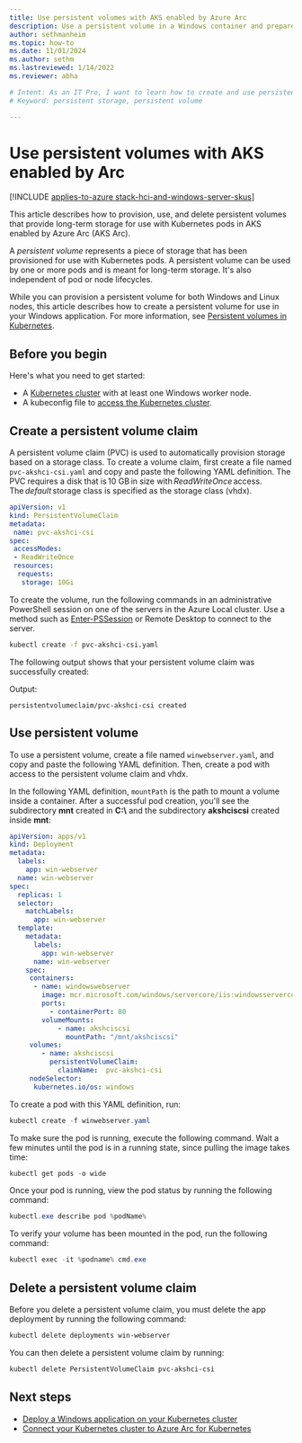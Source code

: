 ```yaml
---
title: Use persistent volumes with AKS enabled by Azure Arc
description: Use a persistent volume in a Windows container and prepare Windows nodes for group Managed Service Accounts
author: sethmanheim
ms.topic: how-to
ms.date: 11/01/2024
ms.author: sethm 
ms.lastreviewed: 1/14/2022
ms.reviewer: abha

# Intent: As an IT Pro, I want to learn how to create and use persistent storage volumes in a Windows container and prepare Windows nodes.
# Keyword: persistent storage, persistent volume

---
```


# Use persistent volumes with AKS enabled by Arc

[!INCLUDE [applies-to-azure stack-hci-and-windows-server-skus](includes/aks-hci-applies-to-skus/aks-hybrid-applies-to-azure-stack-hci-windows-server-sku.md)]

This article describes how to provision, use, and delete persistent volumes that provide long-term storage for use with Kubernetes pods in AKS enabled by Azure Arc (AKS Arc).

A *persistent volume* represents a piece of storage that has been provisioned for use with Kubernetes pods. A persistent volume can be used by one or more pods and is meant for long-term storage. It's also independent of pod or node lifecycles.

While you can provision a persistent volume for both Windows and Linux nodes, this article describes how to create a persistent volume for use in your Windows application. For more information, see [Persistent volumes in Kubernetes](https://kubernetes.io/docs/concepts/storage/persistent-volumes/).

## Before you begin

Here's what you need to get started:

- A [Kubernetes cluster](kubernetes-walkthrough-powershell.md#step-6-create-a-kubernetes-cluster) with at least one Windows worker node.
- A kubeconfig file to [access the Kubernetes cluster](kubernetes-walkthrough-powershell.md#access-your-clusters-using-kubectl).

## Create a persistent volume claim

A persistent volume claim (PVC) is used to automatically provision storage based on a storage class. To create a volume claim, first create a file named `pvc-akshci-csi.yaml` and copy and paste the following YAML definition. The PVC requires a disk that is 10 GB in size with *ReadWriteOnce* access. The *default* storage class is specified as the storage class (vhdx).  

```yaml
apiVersion: v1
kind: PersistentVolumeClaim
metadata:
 name: pvc-akshci-csi
spec:
 accessModes:
 - ReadWriteOnce
 resources:
  requests:
   storage: 10Gi
```

To create the volume, run the following commands in an administrative PowerShell session on one of the servers in the Azure Local cluster. Use a method such as [Enter-PSSession](/powershell/module/microsoft.powershell.core/enter-pssession) or Remote Desktop to connect to the server.

```bash
kubectl create -f pvc-akshci-csi.yaml 
```

The following output shows that your persistent volume claim was successfully created:

Output:

```output
persistentvolumeclaim/pvc-akshci-csi created
```

## Use persistent volume

To use a persistent volume, create a file named `winwebserver.yaml`, and copy and paste the following YAML definition. Then, create a pod with access to the persistent volume claim and vhdx.

In the following YAML definition, `mountPath` is the path to mount a volume inside a container. After a successful pod creation, you'll see the subdirectory **mnt** created in **C:\\** and the subdirectory **akshciscsi** created inside **mnt**:

```yaml
apiVersion: apps/v1 
kind: Deployment 
metadata: 
  labels: 
    app: win-webserver 
  name: win-webserver 
spec: 
  replicas: 1 
  selector: 
    matchLabels: 
      app: win-webserver 
  template: 
    metadata: 
      labels: 
        app: win-webserver 
      name: win-webserver 
    spec: 
     containers: 
      - name: windowswebserver 
        image: mcr.microsoft.com/windows/servercore/iis:windowsservercore-ltsc2019 
        ports:  
          - containerPort: 80    
        volumeMounts: 
            - name: akshciscsi 
              mountPath: "/mnt/akshciscsi" 
     volumes: 
        - name: akshciscsi 
          persistentVolumeClaim: 
            claimName:  pvc-akshci-csi 
     nodeSelector: 
      kubernetes.io/os: windows 
```

To create a pod with this YAML definition, run:

```powershell
kubectl create -f winwebserver.yaml 
```

To make sure the pod is running, execute the following command. Wait a few minutes until the pod is in a running state, since pulling the image takes time:

```powershell
kubectl get pods -o wide 
```

Once your pod is running, view the pod status by running the following command:

```powershell
kubectl.exe describe pod %podName% 
```

To verify your volume has been mounted in the pod, run the following command:

```powershell
kubectl exec -it %podname% cmd.exe 
```

## Delete a persistent volume claim

Before you delete a persistent volume claim, you must delete the app deployment by running the following command:

```powershell
kubectl delete deployments win-webserver
```

You can then delete a persistent volume claim by running:

```powershell
kubectl delete PersistentVolumeClaim pvc-akshci-csi
```

## Next steps

- [Deploy a Windows application on your Kubernetes cluster](./deploy-windows-application.md)
- [Connect your Kubernetes cluster to Azure Arc for Kubernetes](./connect-to-arc.md)
